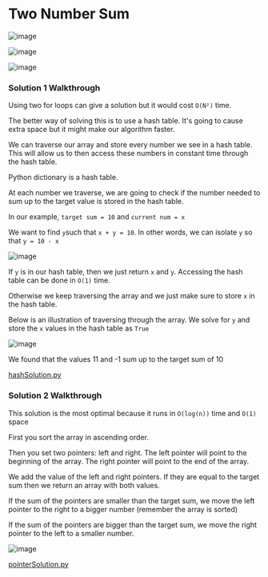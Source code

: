 # Two Number Sum

![image](https://user-images.githubusercontent.com/19383145/170175879-b139f7b1-111a-40b6-9f7d-908b5b7576aa.png)

![image](https://user-images.githubusercontent.com/19383145/170175955-76486d7d-39e8-4801-9917-04316abf41e6.png)

![image](https://user-images.githubusercontent.com/19383145/170176041-f2a89753-0158-436d-940c-fd11c597cbb7.png)

### Solution 1 Walkthrough

Using two for loops can give a solution but it would cost `O(N²)` time.

The better way of solving this is to use a hash table. It's going to cause extra space but it might make our algorithm faster. 

We can traverse our array and store every number we see in a hash table. This will allow us to then access these numbers in constant time through the hash table.

Python dictionary is a hash table.

At each number we traverse, we are going to check if the number needed to sum up to the target value is stored in the hash table. 

In our example, `target sum = 10` and `current num = x`

We want to find `y`such that `x + y = 10`. In other words, we can isolate `y` so that `y = 10 - x`

![image](https://user-images.githubusercontent.com/19383145/170177535-cb8e7c76-bd1b-4220-a530-3625d2b06c20.png)

If `y` is in our hash table, then we just return `x` and `y`. Accessing the hash table can be done in `O(1)` time. 

Otherwise we keep traversing the array and we just make sure to store `x` in the hash table. 

Below is an illustration of traversing through the array. We solve for `y` and store the `x` values in the hash table as `True`

![image](https://user-images.githubusercontent.com/19383145/170178602-977a8b9d-6c14-4eb2-acc7-cf32361594a8.png)

We found that the values 11 and -1 sum up to the target sum of 10

[hashSolution.py](https://github.com/KellzCodes/python/blob/main/algorithms/arrays/two-number-sum/hashSolution.py)

### Solution 2 Walkthrough

This solution is the most optimal because it runs in `O(log(n))` time and `O(1)` space

First you sort the array in ascending order. 

Then you set two pointers: left and right. The left pointer will point to the beginning of the array. The right pointer will point to the end of the array. 

We add the value of the left and right pointers. If they are equal to the target sum then we return an array with both values.

If the sum of the pointers are smaller than the target sum, we move the left pointer to the right to a bigger number (remember the array is sorted)

If the sum of the pointers are bigger than the target sum, we move the right pointer to the left to a smaller number.

![image](https://user-images.githubusercontent.com/19383145/170400383-1fb6ea16-6602-44e0-89f0-953e55d92a78.png)

[pointerSolution.py](https://github.com/KellzCodes/python/blob/main/algorithms/arrays/two-number-sum/pointerSolution.py)
